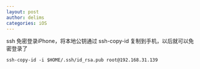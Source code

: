 ```yaml
---
layout: post
author: delims
categories: iOS
---
```


ssh 免密登录iPhone，将本地公钥通过 ssh-copy-id 复制到手机，以后就可以免密登录了

```
ssh-copy-id -i $HOME/.ssh/id_rsa.pub root@192.168.31.139

```